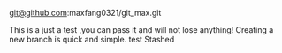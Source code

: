 git@github.com:maxfang0321/git_max.git 

This is a just a test ,you can pass it and will not lose anything!
Creating a new branch is quick and simple.
test Stashed